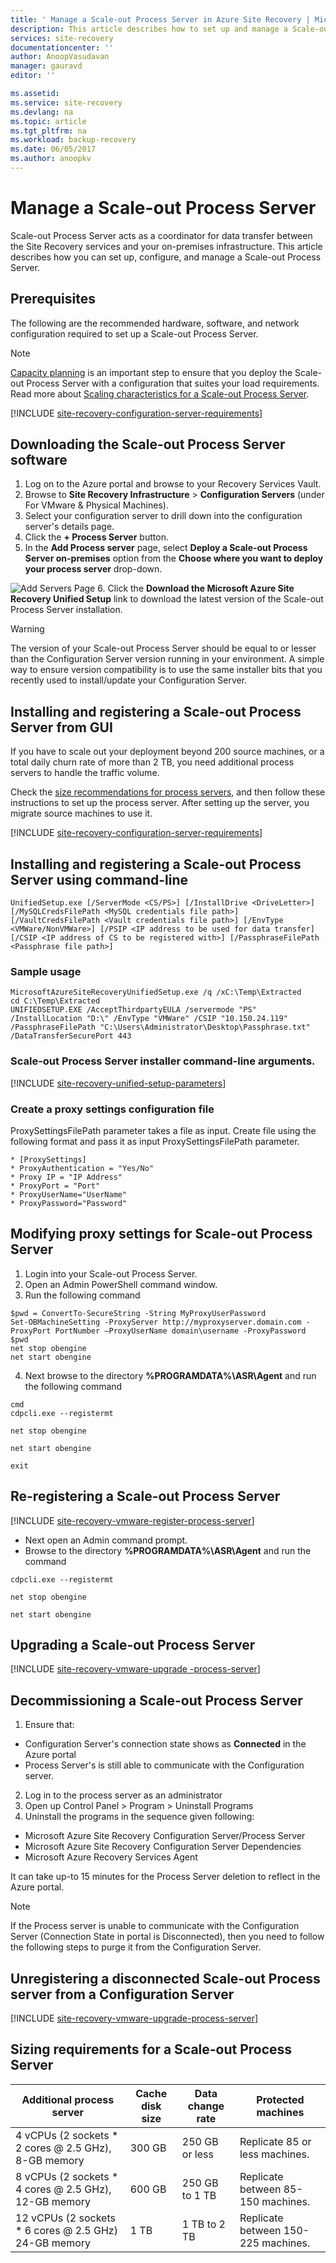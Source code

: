 ```yaml
---
title: ' Manage a Scale-out Process Server in Azure Site Recovery | Microsoft Docs'
description: This article describes how to set up and manage a Scale-out Process Server in Azure Site Recovery.
services: site-recovery
documentationcenter: ''
author: AnoopVasudavan
manager: gauravd
editor: ''

ms.assetid:
ms.service: site-recovery
ms.devlang: na
ms.topic: article
ms.tgt_pltfrm: na
ms.workload: backup-recovery
ms.date: 06/05/2017
ms.author: anoopkv
---
```


# Manage a Scale-out Process Server

Scale-out Process Server acts as a coordinator for data transfer between the Site Recovery services and your on-premises infrastructure. This article describes how you can set up, configure, and manage a Scale-out Process Server.

## Prerequisites
The following are the recommended hardware, software, and network configuration required to set up a Scale-out Process Server.

> [!NOTE]
> [Capacity planning](site-recovery-capacity-planner.md) is an important step to ensure that you deploy the Scale-out Process Server with a configuration that suites your load requirements. Read more about [Scaling characteristics for a Scale-out Process Server](#sizing-requirements-for-a-configuration-server).

[!INCLUDE [site-recovery-configuration-server-requirements](../../includes/site-recovery-configuration-and-scaleout-process-server-requirements.md)]

## Downloading the Scale-out Process Server software
1. Log on to the Azure portal and browse to your Recovery Services Vault.
2. Browse to **Site Recovery Infrastructure** > **Configuration Servers** (under For VMware & Physical Machines).
3. Select your configuration server to drill down into the configuration server's details page.
4. Click the **+ Process Server** button.
5. In the **Add Process server** page, select **Deploy a Scale-out Process Server on-premises** option from the **Choose where you want to deploy your process server** drop-down.

  ![Add Servers Page](./media/site-recovery-vmware-to-azure-manage-scaleout-process-server/add-process-server.png)
6. Click the **Download the Microsoft Azure Site Recovery Unified Setup** link to download the latest version of the Scale-out Process Server installation.

  > [!WARNING]
  The version of your Scale-out Process Server should be equal to or lesser than the Configuration Server version running in your environment. A simple way to ensure version compatibility is to use the same installer bits that you recently used to install/update your Configuration Server.

## Installing and registering a Scale-out Process Server from GUI
If you have to scale out your deployment beyond 200 source machines, or a total daily churn rate of more than 2 TB, you need additional process servers to handle the traffic volume.

Check the [size recommendations for process servers](#size-recommendations-for-the-process-server), and then follow these instructions to set up the process server. After setting up the server, you migrate source machines to use it.

[!INCLUDE [site-recovery-configuration-server-requirements](../../includes/site-recovery-add-process-server.md)]


## Installing and registering a Scale-out Process Server using command-line

```
UnifiedSetup.exe [/ServerMode <CS/PS>] [/InstallDrive <DriveLetter>] [/MySQLCredsFilePath <MySQL credentials file path>] [/VaultCredsFilePath <Vault credentials file path>] [/EnvType <VMWare/NonVMWare>] [/PSIP <IP address to be used for data transfer] [/CSIP <IP address of CS to be registered with>] [/PassphraseFilePath <Passphrase file path>]
```

### Sample usage
```
MicrosoftAzureSiteRecoveryUnifiedSetup.exe /q /xC:\Temp\Extracted
cd C:\Temp\Extracted
UNIFIEDSETUP.EXE /AcceptThirdpartyEULA /servermode "PS" /InstallLocation "D:\" /EnvType "VMWare" /CSIP "10.150.24.119" /PassphraseFilePath "C:\Users\Administrator\Desktop\Passphrase.txt" /DataTransferSecurePort 443
```

### Scale-out Process Server installer command-line arguments.
[!INCLUDE [site-recovery-unified-setup-parameters](../../includes/site-recovery-unified-installer-command-parameters.md)]


### Create a proxy settings configuration file
ProxySettingsFilePath parameter takes a file as input. Create file using the following format and pass it as input ProxySettingsFilePath parameter.
```
* [ProxySettings]
* ProxyAuthentication = "Yes/No"
* Proxy IP = "IP Address"
* ProxyPort = "Port"
* ProxyUserName="UserName"
* ProxyPassword="Password"
```
## Modifying proxy settings for Scale-out Process Server
1. Login  into your Scale-out Process Server.
2. Open an Admin PowerShell command window.
3. Run the following command
  ```
  $pwd = ConvertTo-SecureString -String MyProxyUserPassword
  Set-OBMachineSetting -ProxyServer http://myproxyserver.domain.com -ProxyPort PortNumber –ProxyUserName domain\username -ProxyPassword $pwd
  net stop obengine
  net start obengine
  ```
4. Next browse to the directory **%PROGRAMDATA%\ASR\Agent** and run the following command
  ```
  cmd
  cdpcli.exe --registermt

  net stop obengine

  net start obengine

  exit
  ```

## Re-registering a Scale-out Process Server
[!INCLUDE [site-recovery-vmware-register-process-server](../../includes/site-recovery-vmware-register-process-server.md)]

* Next open an Admin command prompt.
* Browse to the directory **%PROGRAMDATA%\ASR\Agent** and run the command

```
cdpcli.exe --registermt

net stop obengine

net start obengine
```

## Upgrading a Scale-out Process Server
[!INCLUDE [site-recovery-vmware-upgrade -process-server](../../includes/site-recovery-vmware-upgrade-process-server-internal.md)]

## Decommissioning a Scale-out Process Server
1. Ensure that:
  - Configuration Server's connection state shows as **Connected** in the Azure portal
  - Process Server's is still able to communicate with the Configuration server.
2. Log in to the process server as an administrator
3. Open up Control Panel > Program > Uninstall Programs
4. Uninstall the programs in the sequence given following:
  * Microsoft Azure Site Recovery Configuration Server/Process Server
  * Microsoft Azure Site Recovery Configuration Server Dependencies
  * Microsoft Azure Recovery Services Agent

It can take up-to 15 minutes for the Process Server deletion to reflect in the Azure portal.

  > [!NOTE]
  If the Process server is unable to communicate with the Configuration Server (Connection State in portal is Disconnected), then you need to follow the following steps to purge it from the Configuration Server.

## Unregistering a disconnected Scale-out Process server from a Configuration Server

[!INCLUDE [site-recovery-vmware-upgrade-process-server](../../includes/site-recovery-vmware-unregister-process-server.md)]

## Sizing requirements for a Scale-out Process Server

| **Additional process server** | **Cache disk size** | **Data change rate** | **Protected machines** |
| --- | --- | --- | --- |
|4 vCPUs (2 sockets * 2 cores @ 2.5 GHz), 8-GB memory |300 GB |250 GB or less |Replicate 85 or less machines. |
|8 vCPUs (2 sockets * 4 cores @ 2.5 GHz), 12-GB memory |600 GB |250 GB to 1 TB |Replicate between 85-150 machines. |
|12 vCPUs (2 sockets * 6 cores @ 2.5 GHz) 24-GB memory |1 TB |1 TB to 2 TB |Replicate between 150-225 machines. |
